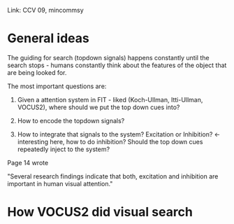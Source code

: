 Link: CCV 09, mincommsy

# General ideas

The guiding for search (topdown signals) happens constantly until the search stops - humans constantly think about the features of the object that are being looked for.

The most important questions are:

1. Given a attention system in FIT - liked (Koch-Ullman, Itti-Ullman, VOCUS2), where should we put the top down cues into?

2. How to encode the topdown signals?

3. How to integrate that signals to the system? Excitation or Inhibition? <- interesting here, how to do inhibition? Should the top down cues repeatedly inject to the system?

Page 14 wrote

"Several research findings indicate that both, excitation and inhibition are important in human visual attention."

# How VOCUS2 did visual search

